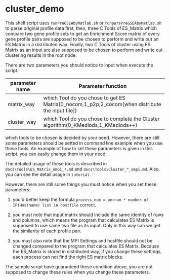 <a name="cluster_demo.doc"></a>
# cluster_demo #

This shell script uses `runPreGSEAbyMatlab.sh` or `runparaPreGSEAbyMatlab.sh` to parse original profile 
data first, then, three C Tools of ES_Matrix which compare two gene profile sets to get an Enrichment Score matrix of every gene profile pairs are supposed to be chosen to perform and write out an ES Matrix in a distributed way. Finally, two C Tools of cluster using ES Matrix as an input are also supposed to be chosen to perform and write out clustering results in the root node.

There are two parameters you should notice to input when execute the script.

| parameter name | Parameter function |
| -------------- | ------------------ |
| matrix_way | which Tool do you chose to get ES Matrix(0_nocom,1_p2p,2_cocom[when distribute the input file]) |
| cluster_way | which Tool do you chose to complete the Cluster algorithm(0_KMediods,1_KMediods++) |

which tools to be chosen is decided by your need. However, there are still some parameters should be setted 
in command line example when you use these tools. An example of how to set these parameters is given in this script. 
you can easily change them in your need.

The detailed usage of these tools is described in `docs\Tools\ES_Matrix_ompi_*.md` and `docs\Tools\Cluster_*_ompi.md`.
Also, you can see the detail usage in `tutorial`.

However, there are still some things you must notice when you set these parameters:

1. you'd better keep the formula `process_num = pernum * number of IP(Hostname) list in hostfile` correct.

2. you must note that input matrix should include the same identity of rows and columns, which means the program that calculates ES Matrix is supposed to use same two file as its input. Only in this way can we get the similarity of each profile pair.

3. you must also note that the MPI Settings and hostfile should not be changed compared to the program that calculates ES Matrix. Because the ES_Matrix is stored in distributed way, if you change these settings, each process can not find the right ES matrix blocks.

The sample script have guaranteed these condition above, you are not supposed to change these rules when you change these parameters.



